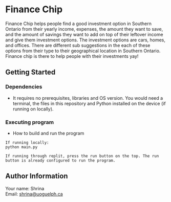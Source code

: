 # Finance Chip
Finance Chip helps people find a good investment option in Southern Ontario from their yearly income, expenses, the amount they want to save, and the amount of savings they want to add on top of their leftover income and give them investment options. The investment options are cars, homes, and offices. There are different sub suggestions in the each of these options from their type to their geographical location in Southern Ontario. Finance chip is there to help people with their investments yay!

## Getting Started
### Dependencies

* It requires no prerequisites, libraries and OS version. You would need a terminal, the files in this repository and Python installed on the device (if running on locally). 

### Executing program

* How to build and run the program
```
If running locally:
python main.py

If running through replit, press the run button on the top. The run button is already configured to run the program. 
```

## Author Information
Your name: Shrina<br />
Email: shrina@uoguelph.ca
